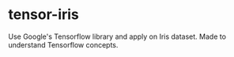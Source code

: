 # tensor-iris
Use Google's Tensorflow library and apply on Iris dataset. Made to understand Tensorflow concepts.
